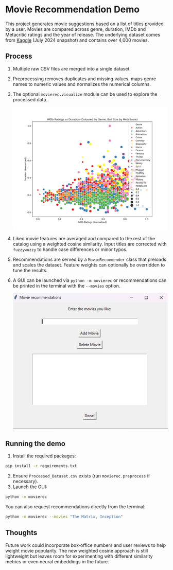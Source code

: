 # Movie Recommendation Demo

This project generates movie suggestions based on a list of titles provided by a user. Movies are compared across genre, duration, IMDb and Metacritic ratings and the year of release. The underlying dataset comes from [Kaggle](https://www.kaggle.com/datasets/parthdande/imdb-dataset-2024-updated/data) (July 2024 snapshot) and contains over 4,000 movies.

## Process
1. Multiple raw CSV files are merged into a single dataset.
2. Preprocessing removes duplicates and missing values, maps genre names to numeric values and normalizes the numerical columns.
3. The optional `movierec.visualize` module can be used to explore the processed data.
   
   ![Output](https://github.com/I-Zaifa/MovieRecommendation4000/blob/main/Visualized_Data.jpg)
4. Liked movie features are averaged and compared to the rest of the catalog using a weighted cosine similarity. Input titles are corrected with `fuzzywuzzy` to handle case differences or minor typos.
5. Recommendations are served by a `MovieRecommender` class that preloads and scales the dataset. Feature weights can optionally be overridden to tune the results.
6. A GUI can be launched via `python -m movierec` or recommendations can be printed in the terminal with the `--movies` option.
   
   ![Tkinter output](https://github.com/I-Zaifa/MovieRecommendation4000/blob/main/Tkinter%20output.jpg)

## Running the demo

1. Install the required packages:

```bash
pip install -r requirements.txt
```

2. Ensure `Processed_Dataset.csv` exists (run `movierec.preprocess` if necessary).
3. Launch the GUI:

```bash
python -m movierec
```

You can also request recommendations directly from the terminal:

```bash
python -m movierec --movies "The Matrix, Inception"
```

## Thoughts

Future work could incorporate box‑office numbers and user reviews to help weight movie popularity. The new weighted cosine approach is still lightweight but leaves room for experimenting with different similarity metrics or even neural embeddings in the future.
